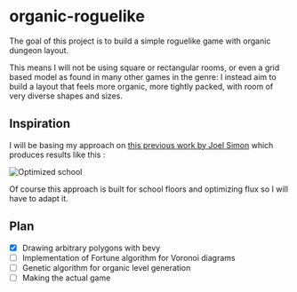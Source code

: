 # organic-roguelike

The goal of this project is to build a simple roguelike game with organic dungeon layout.

This means I will not be using square or rectangular rooms, or even a grid based model as found in many other games in the genre:
I instead aim to build a layout that feels more organic, more tightly packed, with room of very diverse shapes and sizes.

## Inspiration

I will be basing my approach on [this previous work by Joel Simon](https://www.joelsimon.net/evo_floorplans.html) which produces results like this :

![Optimized school](https://www.joelsimon.net/imgs/evo_plans/results_bottom.jpeg)

Of course this approach is built for school floors and optimizing flux so I will have to adapt it.

## Plan

- [X] Drawing arbitrary polygons with bevy
- [ ] Implementation of Fortune algorithm for Voronoi diagrams
- [ ] Genetic algorithm for organic level generation
- [ ] Making the actual game

